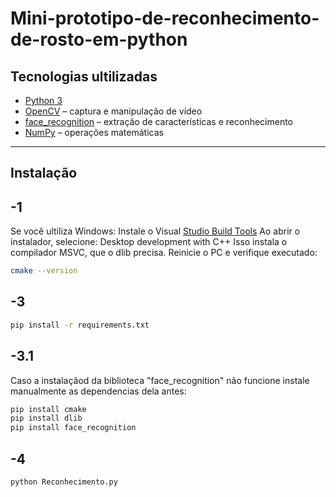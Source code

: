 # Mini-prototipo-de-reconhecimento-de-rosto-em-python

## Tecnologias ultilizadas
- [Python 3](https://www.python.org/)  
- [OpenCV](https://opencv.org/) – captura e manipulação de vídeo  
- [face_recognition](https://github.com/ageitgey/face_recognition) – extração de características e reconhecimento  
- [NumPy](https://numpy.org/) – operações matemáticas

---

## Instalação

## -1
Se você ultiliza Windows:
Instale o Visual [Studio Build Tools](https://visualstudio.microsoft.com/visual-cpp-build-tools/)
Ao abrir o instalador, selecione:
Desktop development with C++
Isso instala o compilador MSVC, que o dlib precisa.
Reinicie o PC e verifique executado:
```bash
cmake --version
```
## -3
```bash
pip install -r requirements.txt
```
## -3.1
Caso a instalaçãod da biblioteca "face_recognition" não funcione instale manualmente as dependencias dela antes:
```bash
pip install cmake
pip install dlib
pip install face_recognition
```
## -4
```bash
python Reconhecimento.py
```
